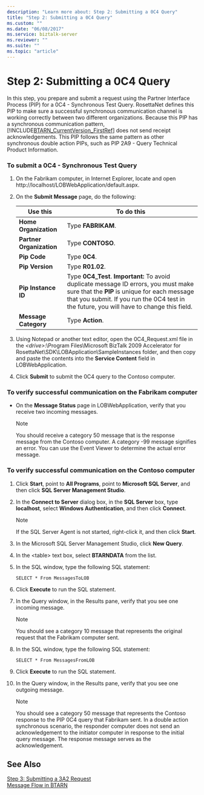 ```yaml
---
description: "Learn more about: Step 2: Submitting a 0C4 Query"
title: "Step 2: Submitting a 0C4 Query"
ms.custom: ""
ms.date: "06/08/2017"
ms.service: biztalk-server
ms.reviewer: ""
ms.suite: ""
ms.topic: "article"
---
```

# Step 2: Submitting a 0C4 Query
In this step, you prepare and submit a request using the Partner Interface Process (PIP) for a 0C4 - Synchronous Test Query. RosettaNet defines this PIP to make sure a successful synchronous communication channel is working correctly between two different organizations. Because this PIP has a synchronous communication pattern, [!INCLUDE[BTARN_CurrentVersion_FirstRef](../../includes/btarn-currentversion-firstref-md.md)] does not send receipt acknowledgements. This PIP follows the same pattern as other synchronous double action PIPs, such as PIP 2A9 - Query Technical Product Information.  
  
### To submit a 0C4 - Synchronous Test Query  
  
1.  On the Fabrikam computer, in Internet Explorer, locate and open http://localhost/LOBWebApplication/default.aspx.  
  
2.  On the **Submit Message** page, do the following:  
  
    |Use this|To do this|  
    |--------------|----------------|  
    |**Home Organization**|Type **FABRIKAM**.|  
    |**Partner Organization**|Type **CONTOSO**.|  
    |**Pip Code**|Type **0C4**.|  
    |**Pip Version**|Type **R01.02**.|  
    |**Pip Instance ID**|Type **0C4_Test**. **Important:**  To avoid duplicate message ID errors, you must make sure that the **PIP** is unique for each message that you submit. If you run the 0C4 test in the future, you will have to change this field.|  
    |**Message Category**|Type **Action**.|  
  
3.  Using Notepad or another text editor, open the 0C4_Request.xml file in the *\<drive\>*:\Program Files\Microsoft BizTalk 2009 Accelerator for RosettaNet\SDK\LOBApplication\SampleInstances folder, and then copy and paste the contents into the **Service Content** field in LOBWebApplication.  
  
4.  Click **Submit** to submit the 0C4 query to the Contoso computer.  
  
### To verify successful communication on the Fabrikam computer  
  
-   On the **Message Status** page in LOBWebApplication, verify that you receive two incoming messages.  
  
    > [!NOTE]
    >  You should receive a category 50 message that is the response message from the Contoso computer. A category -99 message signifies an error. You can use the Event Viewer to determine the actual error message.  
  
### To verify successful communication on the Contoso computer  
  
1.  Click **Start**, point to **All Programs**, point to **Microsoft SQL Server**, and then click **SQL Server Management Studio**.  
  
2.  In the **Connect to Server** dialog box, in the **SQL Server** box, type **localhost**, select **Windows Authentication**, and then click **Connect**.  
  
    > [!NOTE]
    >  If the SQL Server Agent is not started, right-click it, and then click **Start**.  
  
3.  In the Microsoft SQL Server Management Studio, click **New Query**.  
  
4.  In the \<table\> text box, select **BTARNDATA** from the list.  
  
5.  In the SQL window, type the following SQL statement:  
  
    ```  
    SELECT * From MessagesToLOB  
    ```  
  
6.  Click **Execute** to run the SQL statement.  
  
7.  In the Query window, in the Results pane, verify that you see one incoming message.  
  
    > [!NOTE]
    >  You should see a category 10 message that represents the original request that the Fabrikam computer sent.  
  
8.  In the SQL window, type the following SQL statement:  
  
    ```  
    SELECT * From MessagesFromLOB  
    ```  
  
9. Click **Execute** to run the SQL statement.  
  
10. In the Query window, in the Results pane, verify that you see one outgoing message.  
  
    > [!NOTE]
    >  You should see a category 50 message that represents the Contoso response to the PIP 0C4 query that Fabrikam sent. In a double action synchronous scenario, the responder computer does not send an acknowledgement to the initiator computer in response to the initial query message. The response message serves as the acknowledgement.  
  
## See Also  
 [Step 3: Submitting a 3A2 Request](../../adapters-and-accelerators/accelerator-rosettanet/step-3-submitting-a-3a2-request.md)   
 [Message Flow in BTARN](../../adapters-and-accelerators/accelerator-rosettanet/message-flow-in-btarn.md)
